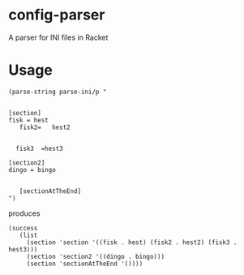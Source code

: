 # config-parser
A parser for INI files in Racket

# Usage

```
(parse-string parse-ini/p "


[section]
fisk = hest
   fisk2=   hest2


  fisk3  =hest3

[section2]
dingo = bingo


   [sectionAtTheEnd]
")
``` 

produces

```
(success 
   (list 
     (section 'section '((fisk . hest) (fisk2 . hest2) (fisk3 . hest3))) 
	 (section 'section2 '((dingo . bingo))) 
	 (section 'sectionAtTheEnd '())))
```
